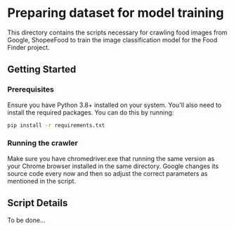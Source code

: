 # Preparing dataset for model training
This directory contains the scripts necessary for crawling food images from Google, ShopeeFood to train the image classification model for the Food Finder project. 


## Getting Started

### Prerequisites

Ensure you have Python 3.8+ installed on your system. You'll also need to install the required packages. You can do this by running:

```bash
pip install -r requirements.txt
```
### Running the crawler
Make sure you have chromedriver.exe that running the same version as your Chrome browser installed in the same directory. Google changes its source code every now and then so adjust the correct parameters as mentioned in the script.
## Script Details
To be done...